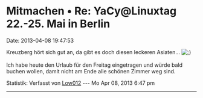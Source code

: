 Mitmachen • Re: YaCy\@Linuxtag 22.-25. Mai in Berlin
====================================================

Date: 2013-04-08 19:47:53

Kreuzberg hört sich gut an, da gibt es doch diesen leckeren Asiaten\...
![;)](http://forum.yacy-websuche.de/images/smilies/icon_e_wink.gif "Wink")\
\
Ich habe heute den Urlaub für den Freitag eingetragen und würde bald
buchen wollen, damit nicht am Ende alle schönen Zimmer weg sind.

Statistik: Verfasst von
[Low012](http://forum.yacy-websuche.de/memberlist.php?mode=viewprofile&u=62)
--- Mo Apr 08, 2013 6:47 pm

------------------------------------------------------------------------
